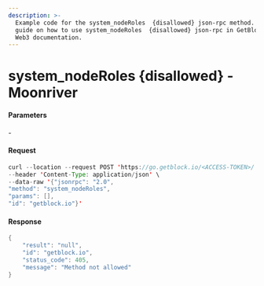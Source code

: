 ```yaml
---
description: >-
  Example code for the system_nodeRoles  {disallowed} json-rpc method. Сomplete
  guide on how to use system_nodeRoles  {disallowed} json-rpc in GetBlock.io
  Web3 documentation.
---
```


# system\_nodeRoles {disallowed} - Moonriver

#### Parameters

\-

#### Request

```java
curl --location --request POST 'https://go.getblock.io/<ACCESS-TOKEN>/' \
--header 'Content-Type: application/json' \
--data-raw '{"jsonrpc": "2.0",
"method": "system_nodeRoles",
"params": [],
"id": "getblock.io"}'
```

#### Response

```java
{
    "result": "null",
    "id": "getblock.io",
    "status_code": 405,
    "message": "Method not allowed"
}
```
